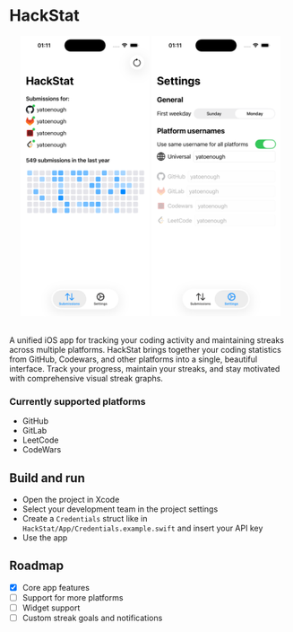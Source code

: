 # HackStat

<div align="center">
  <img src="Screenshots/Submissions.png" height=500/>
  <img src="Screenshots/Settings.png" height=500/>
</div>
<br>

A unified iOS app for tracking your coding activity and maintaining streaks across multiple platforms.
HackStat brings together your coding statistics from GitHub, Codewars, and other platforms into a single, beautiful interface. Track your progress, maintain your streaks, and stay motivated with comprehensive visual streak graphs.

### Currently supported platforms
- GitHub
- GitLab
- LeetCode
- CodeWars

## Build and run

- Open the project in Xcode
- Select your development team in the project settings
- Create a ```Credentials``` struct like in ```HackStat/App/Credentials.example.swift``` and insert your API key
- Use the app

## Roadmap
- [X] Core app features 
- [ ] Support for more platforms
- [ ] Widget support
- [ ] Custom streak goals and notifications
